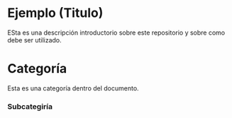 # Ejemplo (Titulo)
ESta es una descripción introductorio sobre este repositorio y sobre como debe ser utilizado.

# Categoría
Esta es una categoría dentro del documento.

### Subcategiría

